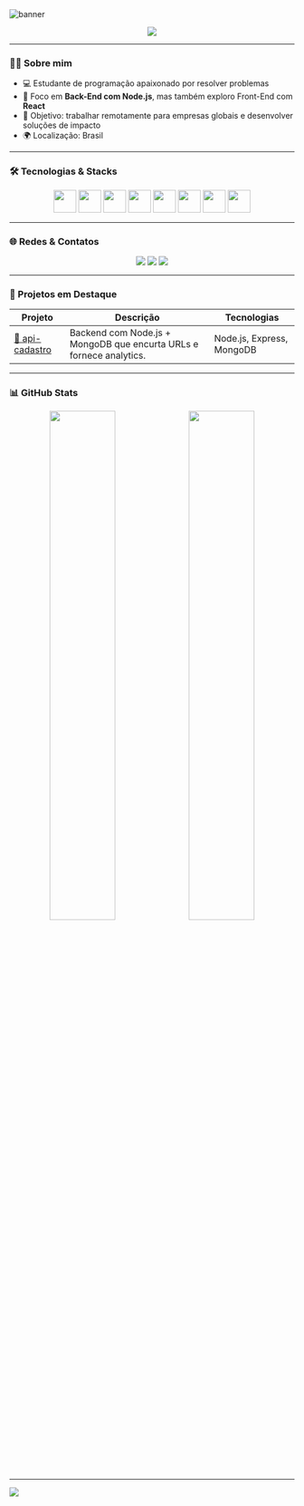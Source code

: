 <!-- Banner animado -->
<img src="https://capsule-render.vercel.app/api?type=waving&color=0:00BFFF,100:1E90FF&height=180&section=header&text=Olá%20👋,%20sou%20João&fontSize=35&fontColor=ffffff&animation=fadeIn" alt="banner"/>

<p align="center">
  <img src="https://readme-typing-svg.herokuapp.com?font=Fira+Code&duration=3000&color=1E90FF&center=true&vCenter=true&width=500&height=30&lines=Desenvolvedor+JavaScript+Backend;Apaixonado+por+Tecnologia;Futuro+Engenheiro+de+Software" />
</p>

---

### 👨‍💻 Sobre mim

- 💻 Estudante de programação apaixonado por resolver problemas
- 🚀 Foco em **Back-End com Node.js**, mas também exploro Front-End com **React**
- 🎯 Objetivo: trabalhar remotamente para empresas globais e desenvolver soluções de impacto
- 🌍 Localização: Brasil

---

### 🛠️ Tecnologias & Stacks

<p align="center">
  <img src="https://cdn.jsdelivr.net/gh/devicons/devicon/icons/javascript/javascript-original.svg" height="40" />
  <img src="https://cdn.jsdelivr.net/gh/devicons/devicon/icons/nodejs/nodejs-original.svg" height="40"/>
  <img src="https://user-images.githubusercontent.com/11978772/40430986-a0eb7b92-5e63-11e8-80eb-43fe07f664a6.png" height="40"/>
  <img src="https://cdn.jsdelivr.net/gh/devicons/devicon/icons/react/react-original.svg" height="40"/>
  <img src="https://cdn.jsdelivr.net/gh/devicons/devicon/icons/mongodb/mongodb-original.svg" height="40"/>
  <img src="https://cdn.jsdelivr.net/gh/devicons/devicon/icons/git/git-original.svg" height="40"/>
  <img src="https://cdn.jsdelivr.net/gh/devicons/devicon/icons/html5/html5-original.svg" height="40"/>
  <img src="https://cdn.jsdelivr.net/gh/devicons/devicon/icons/css3/css3-original.svg" height="40"/>
</p>

---

### 🌐 Redes & Contatos

<p align="center">
  <a href="https://www.linkedin.com/in/apenasjoo/" target="_blank"><img src="https://img.shields.io/badge/-LinkedIn-0077B5?style=for-the-badge&logo=linkedin&logoColor=white" /></a>
  <a href="https://github.com/apenasjoo" target="_blank"><img src="https://img.shields.io/badge/-GitHub-181717?style=for-the-badge&logo=github&logoColor=white" /></a>
  <a href="mailto:joovithorlol@hotmail.com.br"><img src="https://img.shields.io/badge/-Email-%23333?style=for-the-badge&logo=gmail&logoColor=white" /></a>
</p>

---

### 📌 Projetos em Destaque

| Projeto | Descrição | Tecnologias |
|--------|------------|-------------|
| [🔗 api-cadastro](https://github.com/apenasjoo/api-cadastro/tree/Versao-01) | Backend com Node.js + MongoDB que encurta URLs e fornece analytics. | Node.js, Express, MongoDB |


---

### 📊 GitHub Stats

<p align="center">
  <img src="https://github-readme-stats.vercel.app/api?username=apenasjoo&show_icons=true&theme=tokyonight" width="48%"/>
  <img src="https://github-readme-streak-stats.herokuapp.com/?user=apenasjoo&theme=tokyonight" width="48%" />
</p>

---

<img src="https://capsule-render.vercel.app/api?type=waving&color=1E90FF&height=120&section=footer"/>

